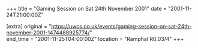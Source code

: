 +++
title = "Gaming Session on Sat 24th November 2001"
date = "2001-11-24T21:00:00Z"

[extra]
original = "https://uwcs.co.uk/events/gaming-session-on-sat-24th-november-2001-1474488925774/"    
end_time = "2001-11-25T04:00:00Z"
location = "Ramphal R0.03/4"
+++



